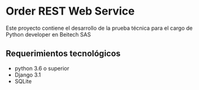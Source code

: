 # Order REST Web Service
Este proyecto contiene el desarrollo de la prueba técnica para el cargo de Python developer en Beitech SAS
## Requerimientos tecnológicos
* python 3.6 o superior
* Django 3.1
* SQLite



